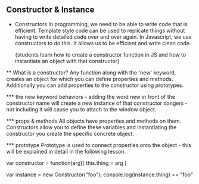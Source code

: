 ## Constructor & Instance

* Constructors
In programming, we need to be able to write code that is efficient. Template style code can be used to replicate things without having to write detailed code over and over again. In Javascript, we use constructors to do this. It allows us to be efficient and write clean code.

  {students learn how to create a constructor function in JS and how to instantiate an object with that constructor}

** What is a constructor?
  Any function along with the 'new' keyword, creates an object for which you can define properties and methods. Additionally you can add properties to the constructor using prototypes.

*** the new keyword
  behaviors - adding the word new in front of the constructor name will create a new instance of that constructor
  dangers - not including it will cause you to attach to the window object.

*** props & methods
  All objects have properties and methods on them. Constructors allow you to define these variables and instantiating the constructor you create the specific concrete object.

*** prototype
  Prototype is used to connect properties onto the object - this will be explained in detail in the following lesson.

  var constructor = function(arg){
    this.thing = arg
  }

  var instance = new Constructor("foo");
  console.log(instance.thing) == "foo"
